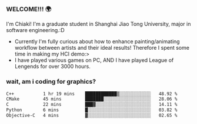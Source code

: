 ### WELCOME!!! 🌍

I'm Chiaki! I'm a graduate student in Shanghai Jiao Tong University, major in software engineering.:D

-  Currently I'm fully curious about how to enhance painting/animating workflow between artists and their ideal results! Therefore I spent some time in making my HCI demo:>
-  I have played various games on PC, AND I have played League of Lengends for over 3000 hours.


### wait, am i coding for graphics?
<!--START_SECTION:waka-->

```txt
C++           1 hr 19 mins    ████████████▒░░░░░░░░░░░░   48.92 %
CMake         45 mins         ███████░░░░░░░░░░░░░░░░░░   28.06 %
C             22 mins         ███▓░░░░░░░░░░░░░░░░░░░░░   14.11 %
Python        6 mins          █░░░░░░░░░░░░░░░░░░░░░░░░   03.82 %
Objective-C   4 mins          ▓░░░░░░░░░░░░░░░░░░░░░░░░   02.65 %
```

<!--END_SECTION:waka-->

<!--
**Chiaki-meow/Chiaki-meow** is a ✨ _special_ ✨ repository because its `README.md` (this file) appears on your GitHub profile.

Here are some ideas to get you started:

- 🔭 I’m currently working on ...
- 🌱 I’m currently learning ...
- 👯 I’m looking to collaborate on ...
- 🤔 I’m looking for help with ...
- 💬 Ask me about ...
- 📫 How to reach me: ...
- 😄 Pronouns: ...
- ⚡ Fun fact: ...
-->
